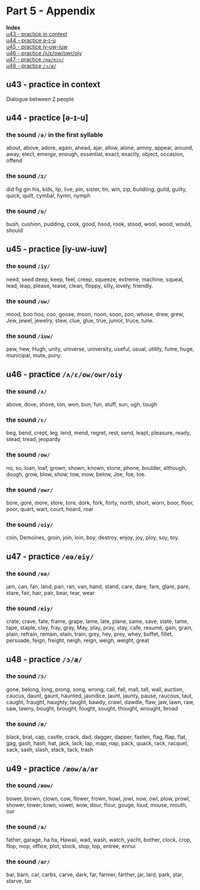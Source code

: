 # Part 5 - Appendix
**Index**  
[u43 - practice in context](#u43---practice-in-context)  
[u44 - practice ə-ɪ-u](#u44---practice-%c9%99-%c9%aa-u)  
[u45 - practice iy-uw-iuw](#u45---practice-iy-uw-iuw)  
[u46 - practice /ʌ/ɛ/ow/owr/oiy](#u46---practice-%ca%8c%c9%9bowowroiy)  
[u47 - practice `/eə/eiy/`](#u47---practice-e%c9%99eiy)  
[u48 - practice `/ɔ/æ/`](#u48---practice-%c9%94%c3%a6)  

## u43 - practice in context
Dialogue between 2 people

## u44 - practice [ə-ɪ-u]
### the sound `/ə/` in the first syllable
about, above, adore, again, ahead, ajar, allow, alone, annoy, appear, around, away, elect, emerge, enough, essential, exact, exactly, object, occasion, offend

### the sound `/ɪ/`
did fig gin his, kids, lip, live, pin, sister, tin, win, zip, buildiing, guild, guilty, quick, quilt, cymbal, hymn, nymph

### the sound `/u/`
bush, cushion, pudding, cook, good, hood, rook, stood, wool, wood, would, should

## u45 - practice [iy-uw-iuw]
### the sound `/iy/`
need, seed deep, keep, feel, creep, squeeze, extreme, machine, squeal, lead, leap, please, tease, clean, floppy, silly, lovely, friendly.

### the sound `/uw/`
mood, boo hoo, coo, goose, moon, noon, soon, zoo, whose, drew, grew, Jew, jewel, jewelry, stew, clue, glue, true, junior, truce, tune.

### the sound `/iuw/`
pew, hew, Hugh, unity, universe, university, useful, usual, utility, fume, huge, municipal, mute, puny.

## u46 - practice `/ʌ/ɛ/ow/owr/oiy`
### the sound `/ʌ/`
above, dove, shove, ton, won, bun, fun, stuff, sun, ugh, tough

### the sound `/ɛ/`
beg, bend, crept, leg, lend, mend, regret, rest, send, leapt, pleasure, ready, stead, tread, jeopardy

### the sound `/ow/`
no, so, loan, loaf, grown, shown, known, stone, phone, boulder, although, dough, grow, blow, show, tow, mow, below, Joe, foe, toe.

### the sound `/owr/`
bore, gore, more, store, tore, dork, fork, forty, north, short, worn, boor, floor, poor, quart, wart, court, hoard, roar

### the sound `/oiy/`
coin, Demoines, groin, join, loin, boy, destroy, enjoy, joy, ploy, soy, toy.

## u47 - practice `/eə/eiy/`
### the sound `/eə/`
jam, can, fan, land, pan, ran, van, hand, stand, care, dare, fare, glare, pare, stare, fair, hair, pair, bear, tear, wear

### the sound `/eiy/`
crate, crave, fate, frame, grape, lame, late, plane, same, save, state, tame, tape, staple, clay, fray, gray, May, play, pray, stay, cafe, resumé, gain, grain, plain, refrain, remain, stain, train, grey, hey, prey, whey, buffet, fillet, persuade, feign, freight, neigh, reign, weigh, weight, great

## u48 - practice `/ɔ/æ/`
### the sound `/ɔ/`
gone, belong, long, prong, song, wrong, call, fall, mall, tall, wall, auction, caucus, daunt, gaunt, haunted, jaundice, jaunt, jaunty, pause, raucous, taut, caught, fraught, haughty, taught, bawdy, crawl, dawdle, flaw, jaw, lawn, raw, saw, tawny, bought, brought, fought, sought, thought, wrought, broad

### the sound `/æ/`
black, brat, cap, castle, crack, dad, dagger, dapper, fasten, flag, flap, flat, gag, gash, hash, hat, jack, lack, lap, map, nap, pack, quack, rack, racquet, sack, sash, slash, stack, tack, trash

## u49 - practice `/æow/a/ar`
### the sound `/æow/`
bower, brown, clown, cow, flower, frown, howl, jowl, now, owl, plow, prowl, shower, tower, town, vowel, wow, dour, flour, gouge, loud, mouse, mouth, our

### the sound `/a/`
father, garage, ha ha, Hawaii, wad, wash, watch, yacht, bother, clock, crop, flop, mop, office, plot, stock, stop, top, entree, ennui

### the sound `/ar/`
bar, barn, car, carbs, carve, dark, far, farmer, farther, jar, lard, park, star, starve, tar
